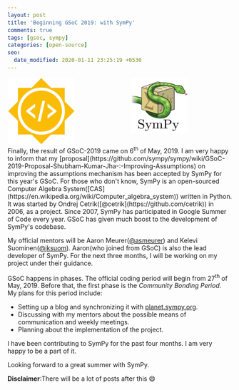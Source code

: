 ```yaml
---
layout: post
title: 'Beginning GSoC 2019: with SymPy'
comments: true
tags: [gsoc, sympy]
categories: [open-source]
seo:
  date_modified: 2020-01-11 23:25:19 +0530
---
```

<a href="https://summerofcode.withgoogle.com/">
  <img src="/assets/img/gsoc.jpg" style="width:30%;height:30%;float:left;" />
</a>
<a href="https://www.sympy.org/en/index.html">
  <img src="/assets/img/sympy.png" style="width:25%;height:25%;float:right;margin-right:100px;" />
</a>
<br><br><br><br><br><br><br><br><br>
Finally, the result of GSoC-2019 came on 6<sup>th</sup> of May, 2019. I am very happy to inform that my [proposal](https://github.com/sympy/sympy/wiki/GSoC-2019-Proposal-Shubham-Kumar-Jha-:-Improving-Assumptions) on improving the assumptions mechanism has been accepted by SymPy for this year's GSoC. For those who don't know, SymPy is an open-sourced Computer Algebra System([CAS](https://en.wikipedia.org/wiki/Computer_algebra_system)) written in Python. It was started by Ondrej Cetrik([@cetrik](https://github.com/cetrik)) in 2006, as a project. Since 2007, SymPy has participated in Google Summer of Code every year. GSoC has given much boost to the development of SymPy's codebase.

My official mentors will be Aaron Meurer([@asmeurer](https://github.com/asmeurer)) and Kelevi Suominen([@jksuom](https://github.com/jksuom)). Aaron(who joined from GSoC) is also the lead developer of SymPy. For the next three months, I will be working on my project under their guidance.

GSoC happens in phases. The official coding period will begin from 27<sup>th</sup> of May, 2019. Before that, the first phase is the *Community Bonding Period*. My plans for this period include:
* Setting up a blog and synchronizing it with [planet.sympy.org](https://planet.sympy.org/).
* Discussing with my mentors about the possible means of communication and weekly meetings.
* Planning about the implementation of the project.

I have been contributing to SymPy for the past four months. I am very happy to be a part of it.

Looking forward to a great summer with SymPy.

**Disclaimer**:There will be a lot of posts after this 😄
